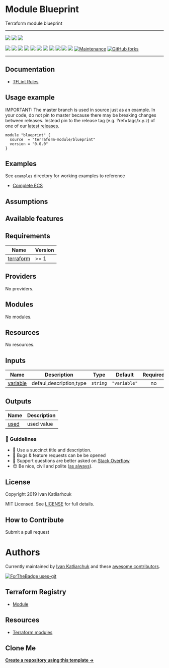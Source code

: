 # Module Blueprint

Terraform module blueprint

---

![](https://github.com/terraform-module/terraform-module-blueprint/workflows/release/badge.svg)
![](https://github.com/terraform-module/terraform-module-blueprint/workflows/commit-check/badge.svg)
![](https://github.com/terraform-module/terraform-module-blueprint/workflows/labeler/badge.svg)

[![](https://img.shields.io/github/license/terraform-module/terraform-module-blueprint)](https://github.com/terraform-module/terraform-module-blueprint)
![](https://img.shields.io/github/v/tag/terraform-module/terraform-module-blueprint)
![](https://img.shields.io/issues/github/terraform-module/terraform-module-blueprint)
![](https://img.shields.io/github/issues/terraform-module/terraform-module-blueprint)
![](https://img.shields.io/github/issues-closed/terraform-module/terraform-module-blueprint)
[![](https://img.shields.io/github/languages/code-size/terraform-module/terraform-module-blueprint)](https://github.com/terraform-module/terraform-module-blueprint)
[![](https://img.shields.io/github/repo-size/terraform-module/terraform-module-blueprint)](https://github.com/terraform-module/terraform-module-blueprint)
![](https://img.shields.io/github/languages/top/terraform-module/terraform-module-blueprint?color=green&logo=terraform&logoColor=blue)
![](https://img.shields.io/github/commit-activity/m/terraform-module/terraform-module-blueprint)
![](https://img.shields.io/github/contributors/terraform-module/terraform-module-blueprint)
![](https://img.shields.io/github/last-commit/terraform-module/terraform-module-blueprint)
[![Maintenance](https://img.shields.io/badge/Maintenu%3F-oui-green.svg)](https://GitHub.com/terraform-module/terraform-module-blueprint/graphs/commit-activity)
[![GitHub forks](https://img.shields.io/github/forks/terraform-module/terraform-module-blueprint.svg?style=social&label=Fork)](https://github.com/terraform-module/terraform-module-blueprint)

---

## Documentation

- [TFLint Rules](https://github.com/terraform-linters/tflint/tree/master/docs/rules)

## Usage example

IMPORTANT: The master branch is used in source just as an example. In your code, do not pin to master because there may be breaking changes between releases. Instead pin to the release tag (e.g. ?ref=tags/x.y.z) of one of our [latest releases](https://github.com/terraform-module/terraform-module-blueprint/releases).

```hcl
module "blueprint" {
  source  = "terraform-module/blueprint"
  version = "0.0.0"
}
```

## Examples

See `examples` directory for working examples to reference

- [Complete ECS](https://github.com/terraform-module/module-blueprint/tree/master/examples/)

## Assumptions

## Available features

<!-- BEGINNING OF PRE-COMMIT-TERRAFORM DOCS HOOK -->
## Requirements

| Name | Version |
|------|---------|
| <a name="requirement_terraform"></a> [terraform](#requirement\_terraform) | >= 1 |

## Providers

No providers.

## Modules

No modules.

## Resources

No resources.

## Inputs

| Name | Description | Type | Default | Required |
|------|-------------|------|---------|:--------:|
| <a name="input_variable"></a> [variable](#input\_variable) | defaul,description,type | `string` | `"variable"` | no |

## Outputs

| Name | Description |
|------|-------------|
| <a name="output_used"></a> [used](#output\_used) | used value |
<!-- END OF PRE-COMMIT-TERRAFORM DOCS HOOK -->


### :memo: Guidelines

 - :memo: Use a succinct title and description.
 - :bug: Bugs & feature requests can be be opened
 - :signal_strength: Support questions are better asked on [Stack Overflow](https://stackoverflow.com/)
 - :blush: Be nice, civil and polite ([as always](http://contributor-covenant.org/version/1/4/)).

## License

Copyright 2019 Ivan Katliarhcuk

MIT Licensed. See [LICENSE](./LICENSE) for full details.

## How to Contribute

Submit a pull request

# Authors

Currently maintained by [Ivan Katliarchuk](https://github.com/ivankatliarchuk) and these [awesome contributors](https://github.com/terraform-module/terraform-module-blueprint/graphs/contributors).

[![ForTheBadge uses-git](http://ForTheBadge.com/images/badges/uses-git.svg)](https://GitHub.com/)

## Terraform Registry

- [Module](https://registry.terraform.io/modules/terraform-module/todo/aws)

## Resources

- [Terraform modules](https://registry.terraform.io/namespaces/terraform-module)

## Clone Me

[**Create a repository using this template →**][template.generate]

<!-- resources -->
[template.generate]: https://github.com/terraform-module/terraform-module-blueprint/generate
